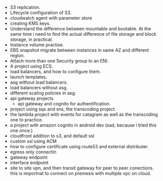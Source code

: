 - S3 replication.
- Lifecycle configuration of S3.
- cloudwatch agent with parameter store
- creating KMS keys.
- Understand the difference between mountable and bootable. At the same time i need to find the actual difference of file storage and block storage, in practical.
- Instance volume practise.
- EBS snapshot migrate between instances in same AZ and different region.
- Attach more than one Security group to an ENI.
- A project using ECS.
- load balancers, and how to configure them.
- launch templates.
- asg without load balancers.
- load balancers without asg.
- different scaling policies in asg.
- api gateway projects
	- api gateway and cognito for authentification.
-  project using sqs and sns, the transcoding project.
- the lambda project with events for catagram as well as the transcoding one to practice.
- a project with amazon cognito in android dev (sad, because i tried this one once.)
- cloudfront addition to s3, and default ssl
- custom ssl using ACM
- how to configure certificate using route53 and external distributer.
- egress only connectin
- gateway endpoint
- interface endpoint
- site to site vpn, and then transit gateway for peer to peer conections. this is importnat to connect on premesis with multiple vpc on cloud.

